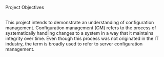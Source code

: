 Project Objectives<br><br>

This project intends to demonstrate an understanding of configuration management. Configuration management (CM) refers to the process of systematically handling changes to a system in a way that it maintains integrity over time. Even though this process was not originated in the IT industry, the term is broadly used to refer to server configuration management.

